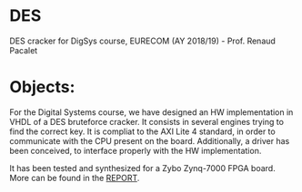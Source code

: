 # DES
DES cracker for DigSys course, EURECOM (AY 2018/19) - Prof. Renaud Pacalet

# Objects:
For the Digital Systems course, we have designed an HW implementation in VHDL of a DES bruteforce cracker. It consists in several engines trying to find the correct key. It is compliat to the AXI Lite 4 standard, in order to communicate with the CPU present on the board. Additionally, a driver has been conceived, to interface properly with the HW implementation.

It has been tested and synthesized for a Zybo Zynq-7000 FPGA board.
More can be found in the [REPORT](./REPORT.md).
